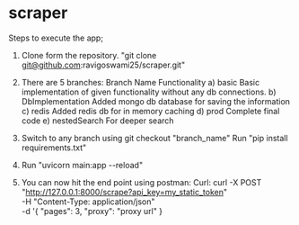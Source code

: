 # scraper

Steps to execute the app;

1. Clone form the repository.
       "git clone git@github.com:ravigoswami25/scraper.git"

2. There are 5 branches:
       Branch Name                  Functionality
       a) basic                     Basic implementation of given functionality without any db connections.
       b) DbImplementation          Added mongo db database for saving the information
       c) redis                     Added redis db for in memory caching
       d) prod                      Complete final code
       e) nestedSearch                For deeper search

3. Switch to any branch using git checkout "branch_name"
        Run "pip install requirements.txt"


4. Run "uvicorn main:app --reload"

5. You can now hit the end point using postman:
         Curl:
                curl -X POST "http://127.0.0.1:8000/scrape?api_key=my_static_token" \
                     -H "Content-Type: application/json" \
                     -d '{
                            "pages": 3,
                            "proxy": "proxy url"
                        }
